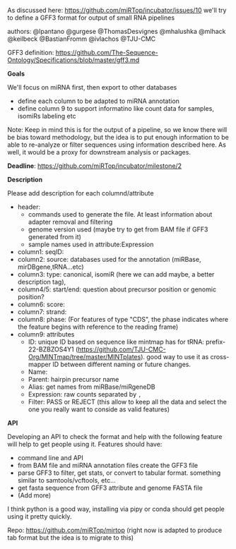 
As discussed here: https://github.com/miRTop/incubator/issues/10 we'll try to define a GFF3 format for output of small RNA pipelines

authors: @lpantano @gurgese @ThomasDesvignes @mhalushka @mlhack @keilbeck @BastianFromm @ivlachos @TJU-CMC 

GFF3 definition: https://github.com/The-Sequence-Ontology/Specifications/blob/master/gff3.md

**Goals**

We'll focus on miRNA first, then export to other databases

* define each column to be adapted to miRNA annotation
* define column 9 to support informatino like count data for samples, isomiRs labeling etc

Note: Keep in mind this is for the output of a pipeline, so we know there will be bias toward methodology, but the idea is to put enough information to be able to re-analyze or filter sequences using information described here. As well, it would be a proxy for downstream analysis or packages.

**Deadline**: https://github.com/miRTop/incubator/milestone/2

**Description**

Please add description for each columnd/attribute

* header:
  * commands used to generate the file. At least information about adapter removal and filtering
  * genome version used (maybe try to get from BAM file if GFF3 generated from it)
  * sample names used in attribute:Expression
* column1: seqID:
* column2: source: databases used for the annotation (miRBase, mirDBgene,tRNA...etc)
* column3: type: canonical, isomiR (here we can add maybe, a better description tag), 
* column4/5: start/end: question about precursor position or genomic position?
* column6: score:
* column7: strand:
* column8: phase: (For features of type "CDS", the phase indicates where the feature begins with reference to the reading frame)
* column9: attributes
  * ID: unique ID based on sequence like mintmap has for tRNA: prefix-22-BZBZOS4Y1 (https://github.com/TJU-CMC-Org/MINTmap/tree/master/MINTplates). good way to use it as cross-mapper ID between different naming or future changes.
  * Name:
  * Parent: hairpin precursor name
  * Alias: get names from miRBase/miRgeneDB
  * Expression: raw counts separated by `,`
  * Filter: PASS or REJECT (this allow to keep all the data and select the one you really want to conside as valid features)
  
  
**API**

Developing an API to check the format and help with the following feature will help to get people using it. Features should have:

* command line and API
* from BAM file and miRNA annotation files create the GFF3 file
* parse GFF3 to filter, get stats, or convert to tabular format. something similar to samtools/vcftools, etc...
* get fasta sequence from GFF3 attribute and genome FASTA file
* (Add more)

I think python is a good way, installing via pipy or conda should get people using it pretty quickly. 

Repo: https://github.com/miRTop/mirtop (right now is adapted to produce tab format but the idea is to migrate to this)
